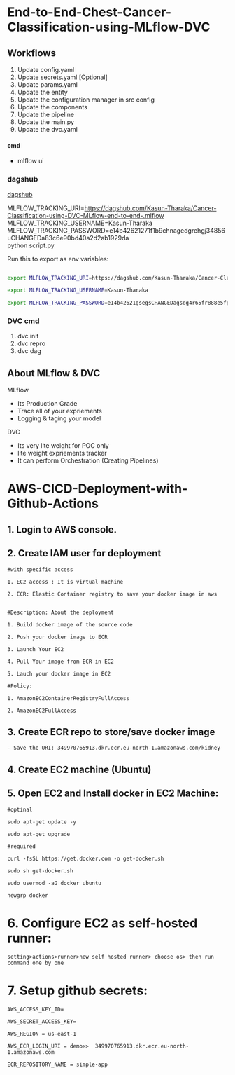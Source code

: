 # End-to-End-Chest-Cancer-Classification-using-MLflow-DVC


## Workflows

1. Update config.yaml
2. Update secrets.yaml [Optional]
3. Update params.yaml
4. Update the entity
5. Update the configuration manager in src config
6. Update the components
7. Update the pipeline 
8. Update the main.py
9. Update the dvc.yaml



#### cmd
- mlflow ui

### dagshub
[dagshub](https://dagshub.com/)

MLFLOW_TRACKING_URI=https://dagshub.com/Kasun-Tharaka/Cancer-Classification-using-DVC-MLflow-end-to-end-.mlflow \
MLFLOW_TRACKING_USERNAME=Kasun-Tharaka \
MLFLOW_TRACKING_PASSWORD=e14b42621271f1b9chnagedgrehgj34856uCHANGEDa83c6e90bd40a2d2ab1929da \
python script.py

Run this to export as env variables:

```bash

export MLFLOW_TRACKING_URI=https://dagshub.com/Kasun-Tharaka/Cancer-Classification-using-DVC-MLflow-end-to-end-.mlflow

export MLFLOW_TRACKING_USERNAME=Kasun-Tharaka 

export MLFLOW_TRACKING_PASSWORD=e14b42621gsegsCHANGEDagsdg4r65fr888e5fgs271f1b9a83c6e90bd40a2d2ab1929da

```



### DVC cmd

1. dvc init
2. dvc repro
3. dvc dag


## About MLflow & DVC

MLflow

 - Its Production Grade
 - Trace all of your expriements
 - Logging & taging your model


DVC 

 - Its very lite weight for POC only
 - lite weight expriements tracker
 - It can perform Orchestration (Creating Pipelines)



# AWS-CICD-Deployment-with-Github-Actions

## 1. Login to AWS console.

## 2. Create IAM user for deployment

	#with specific access

	1. EC2 access : It is virtual machine

	2. ECR: Elastic Container registry to save your docker image in aws


	#Description: About the deployment

	1. Build docker image of the source code

	2. Push your docker image to ECR

	3. Launch Your EC2 

	4. Pull Your image from ECR in EC2

	5. Lauch your docker image in EC2

	#Policy:

	1. AmazonEC2ContainerRegistryFullAccess

	2. AmazonEC2FullAccess

	
## 3. Create ECR repo to store/save docker image
    - Save the URI: 349970765913.dkr.ecr.eu-north-1.amazonaws.com/kidney

	
## 4. Create EC2 machine (Ubuntu) 

## 5. Open EC2 and Install docker in EC2 Machine:
	
	
	#optinal

	sudo apt-get update -y

	sudo apt-get upgrade
	
	#required

	curl -fsSL https://get.docker.com -o get-docker.sh

	sudo sh get-docker.sh

	sudo usermod -aG docker ubuntu

	newgrp docker
	
# 6. Configure EC2 as self-hosted runner:
    setting>actions>runner>new self hosted runner> choose os> then run command one by one


# 7. Setup github secrets:

    AWS_ACCESS_KEY_ID=

    AWS_SECRET_ACCESS_KEY=

    AWS_REGION = us-east-1

    AWS_ECR_LOGIN_URI = demo>>  349970765913.dkr.ecr.eu-north-1.amazonaws.com

    ECR_REPOSITORY_NAME = simple-app

